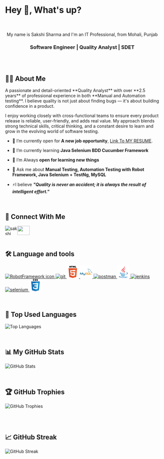 <h1 align="left">Hey 👋, What's up?</h1>

###
<br>
<p align="center">My name is Sakshi Sharma and I'm an IT Professional, from Mohali, Punjab</p>
<h3 align="center">Software Engineer | Quality Analyst | SDET</h3>
<br><br>

## 👩‍💻  About Me

<p align="left">A passionate and detail-oriented **Quality Analyst** with over **2.5 years** of professional experience in both **Manual and Automation testing**. I believe quality is not just about finding bugs — it's about building confidence in a product.

I enjoy working closely with cross-functional teams to ensure every product release is reliable, user-friendly, and adds real value. My approach blends strong technical skills, critical thinking, and a constant desire to learn and grow in the evolving world of software testing.
</p>

- 🔭 I’m currently open for **A new job opportunity**, <a href="https://drive.google.com/file/d/1PNHorDJS9D5td8ciIEIu9YM_gFONeIEf/view?usp=drive_link">Link To MY RESUME</a>.

- 🌱 I’m currently learning **Java Selenium BDD Cucumber Framework**

- 🤝 I’m Always **open for learning new things**

- 💬 Ask me about **Manual Testing, Automation Testing with Robot Framework, Java Selenium + TestNg, MySQL**

- ⚡I believe ***"Quality is never an accident; it is always the result of intelligent effort."***

<br>

## 📡 Connect With Me

<p align="left">
<a href="https://www.linkedin.com/in/sakshi-sharma-256a941b7" target="blank"><img align="left" src="https://cdn.jsdelivr.net/npm/simple-icons@3.0.1/icons/linkedin.svg" alt="sakshi" height="30" width="40" /></a>
 <a href = "mailto: mssakshisharma97@gmail.com"><img align="left" src="https://simpleicons.org/icons/gmail.svg" height="30" width="40" /></a>
</p>
<br>
</p>
<br>

## 🛠 Language and tools

<p align="left"> 
<a href="https://docs.robotframework.org/docs" target="_blank" rel="noreferrer"> <img src="https://cdn.worldvectorlogo.com/logos/robot-framework.svg" alt="RobotFramework icon" width="40" height="40"/> </a>
<a href="https://git-scm.com/" target="_blank" rel="noreferrer"> <img src="https://www.vectorlogo.zone/logos/git-scm/git-scm-icon.svg" alt="git" width="40" height="40"/> </a>
<a href="https://www.w3.org/html/" target="_blank" rel="noreferrer"> <img src="https://raw.githubusercontent.com/devicons/devicon/master/icons/html5/html5-original-wordmark.svg" alt="html5" width="40" height="40"/> </a> 
<a href="https://www.mysql.com/" target="_blank" rel="noreferrer"> <img src="https://raw.githubusercontent.com/devicons/devicon/master/icons/mysql/mysql-original-wordmark.svg" alt="mysql" width="40" height="40"/> </a> <a href="https://postman.com" target="_blank" rel="noreferrer"> <img src="https://www.vectorlogo.zone/logos/getpostman/getpostman-icon.svg" alt="postman" width="40" height="40"/> </a> 
<a href="https://www.java.com" target="_blank" rel="noreferrer"> <img src="https://raw.githubusercontent.com/devicons/devicon/master/icons/java/java-original.svg" alt="java" width="40" height="40"/> </a> 
<a href="https://www.jenkins.io" target="_blank" rel="noreferrer"> <img src="https://www.vectorlogo.zone/logos/jenkins/jenkins-icon.svg" alt="jenkins" width="40" height="40"/> </a> 
<a href="https://www.selenium.dev" target="_blank" rel="noreferrer"> <img src="https://raw.githubusercontent.com/detain/svg-logos/780f25886640cef088af994181646db2f6b1a3f8/svg/selenium-logo.svg" alt="selenium" width="40" height="40"/> </a> 
<a href="https://www.w3schools.com/css/" target="_blank" rel="noreferrer"> <img src="https://raw.githubusercontent.com/devicons/devicon/master/icons/css3/css3-original-wordmark.svg" alt="css3" width="40" height="40"/> </a> 
</p>
<br>

## 🚀 Top Used Languages

<p align="left">
  <img src="https://github-readme-stats.vercel.app/api/top-langs/?username=Pioneer-27&layout=compact&theme=default" alt="Top Languages"/>
</p>
<br>

## 📊 My GitHub Stats

<p align="left">
  <img src="https://github-readme-stats.vercel.app/api?username=Pioneer-27&show_icons=true&theme=tokyonight" alt="GitHub Stats"/>
</p>
<br>

## 🏆 GitHub Trophies

<p align="left">
  <img src="https://github-profile-trophy.vercel.app/?username=Pioneer-27&theme=default" alt="GitHub Trophies"/>
</p>
<br><br>

## 📈 GitHub Streak

<p align="left">
  <img src="https://streak-stats.demolab.com?user=Pioneer-27&theme=default" alt="GitHub Streak"/>
</p>
<br><br>


<!--
**Pioneer-27/Pioneer-27** is a ✨ _special_ ✨ repository because its `README.md` (this file) appears on your GitHub profile.

Here are some ideas to get you started:

- 🔭 I’m currently working on ...
- 🌱 I’m currently learning ...
- 👯 I’m looking to collaborate on ...
- 🤔 I’m looking for help with ...
- 💬 Ask me about ...
- 📫 How to reach me: ...
- 😄 Pronouns: ...
- ⚡ Fun fact: ...
-->
